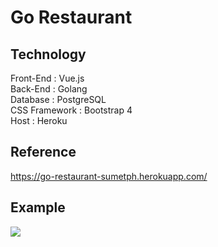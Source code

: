 # Go Restaurant

## Technology
Front-End : Vue.js  
Back-End : Golang  
Database : PostgreSQL  
CSS Framework : Bootstrap 4  
Host : Heroku

## Reference
https://go-restaurant-sumetph.herokuapp.com/

## Example
<img src="https://i.imgur.com/Dx6cspb.png" />
